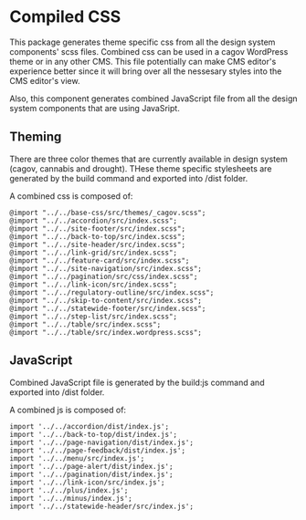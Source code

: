 # Compiled CSS

This package generates theme specific css from all the design system components' scss files. Combined css can be used in a cagov WordPress theme or in any other CMS. This file potentially can make CMS editor's experience better since it will bring over all the nessesary styles into the CMS editor's view. 

Also, this component generates combined JavaScript file from all the design system components that are using JavaSript.


## Theming

There are three color themes that are currently available in design system (cagov, cannabis and drought). THese theme specific stylesheets are generated by the build command and exported into /dist folder.

A combined css is composed of:

```
@import "../../base-css/src/themes/_cagov.scss";
@import "../../accordion/src/index.scss";
@import "../../site-footer/src/index.scss";
@import "../../back-to-top/src/index.scss";
@import "../../site-header/src/index.scss";
@import "../../link-grid/src/index.scss";
@import "../../feature-card/src/index.scss";
@import "../../site-navigation/src/index.scss";
@import "../../pagination/src/css/index.scss";
@import "../../link-icon/src/index.scss";
@import "../../regulatory-outline/src/index.scss";
@import "../../skip-to-content/src/index.scss";
@import "../../statewide-footer/src/index.scss";
@import "../../step-list/src/index.scss";
@import "../../table/src/index.scss";
@import "../../table/src/index.wordpress.scss";
```

## JavaScript

Combined JavaScript file is generated by the build:js command and exported into /dist folder.

A combined js is composed of:

```
import '../../accordion/dist/index.js';
import '../../back-to-top/dist/index.js';
import '../../page-navigation/dist/index.js';
import '../../page-feedback/dist/index.js';
import '../../menu/src/index.js';
import '../../page-alert/dist/index.js';
import '../../pagination/dist/index.js';
import '../../link-icon/src/index.js';
import '../../plus/index.js';
import '../../minus/index.js';
import '../../statewide-header/src/index.js';
```



